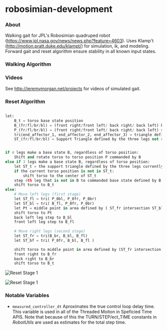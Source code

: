 # robosimian-development

### About
Walking gait for JPL's Robosimian quadruped robot (https://www.jpl.nasa.gov/news/news.php?feature=4603). Uses Klamp't (http://motion.pratt.duke.edu/klampt/) for simulation, ik, and modeling. Forward gait and reset algorithm ensure stability in all known input states. 

### Walking Algorithm



### Videos
See http://jeremymorgan.net/projects for videos of simulated gait.

### Reset Algorithm

```python

let:
	B_t = torso base state position
	B_(fr/fl/br/bl) = (front right/front left/ back right/ back left) base state position
	P_(fr/fl/br/bl) = (front right/front left/ back right/ back left) starting foot position
	tri(end_affector_1, end_affector_2, end_affector_3) = triangle defined by the specified triangles 
	ST_(fr/fl/br/bl) = Support Triangle defined by the three legs not specified in the variable name. For example ST_fr is the support triangle created by the fl, br, bl end affectors


if 4 legs make a base state B, regardless of torso position:
	Shift and rotate torso to torso position P commanded by B
else if 3 legs make a base state B, regardless of torso position:
    let ST_t = the support triangle defined by the three legs currently in the base state
    if the current torso position is not in ST_t:
	    shift torso to the center of ST_t
	step 4th leg that is not in B to commanded base state defined by B
	shift torso to B_t
else:
	# Move left legs (first stage)
	let ST_fl = tri( P_0bl, P_0fr, P_0br)
	let ST_bl = tri( B_fl, P_0fr, P_0br)
	let Pt = middle point in area defined by ( ST_fr intersection ST_bl ) 
	shift torso to Pt
	back left leg step to B_bl
	front left leg step to B_fl
	
	# Move right legs (second stage)
	let ST_fr = tri(B_br, B_bl, B_fl)
	let ST_bf = tri( P_0fr, B_bl, B_fl )

    shift torso to middle point in area defined by (ST_fr intersection ST_br)
    front right to B_fr
    back right to B_br
    shift torso to B_t
```

![Reset Stage 1](https://github.com/JeremySMorgan/robosimian-gait-development/blob/master/reset_stage_1.png)

![Reset Stage 1](https://github.com/JeremySMorgan/robosimian-gait-development/blob/master/reset_stage_2.png)



### Notable Variables

- `measured_controller_dt` Aproximates the true control loop delay time. This variable is used in all of the Threaded Moiton in Speficied Time APIS. Note that because of this the TURN/STEP/ect_TIME constants in *RobotUtils* are used as estimates for the total step time. 

